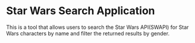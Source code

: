 # Star Wars Search Application

This is a tool that allows users to search the Star Wars API(SWAPI) for Star Wars characters by name and filter the returned results by gender.